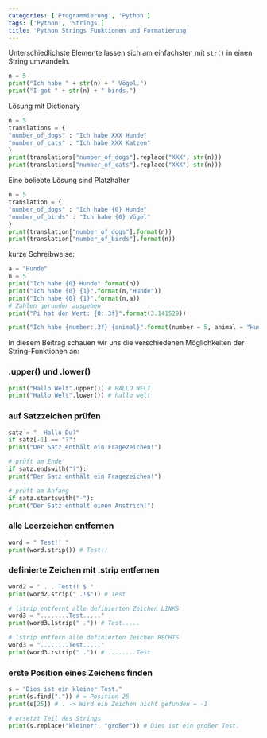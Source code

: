 ```yaml
---
categories: ['Programmierung', 'Python']
tags: ['Python', 'Strings']
title: 'Python Strings Funktionen und Formatierung'
---
```


Unterschiedlichste Elemente lassen sich am einfachsten mit `str()` in einen String umwandeln.

```python
n = 5
print("Ich habe " + str(n) + " Vögel.")
print("I got " + str(n) + " birds.")
```

Lösung mit Dictionary

```python
n = 5
translations = {
"number_of_dogs" : "Ich habe XXX Hunde"
"number_of_cats" : "Ich habe XXX Katzen"
}
print(translations["number_of_dogs"].replace("XXX", str(n)))
print(translations["number_of_cats"].replace("XXX", str(n)))
```

Eine beliebte Lösung sind Platzhalter

```python
n = 5
translation = {
"number_of_dogs" : "Ich habe {0} Hunde"
"number_of_birds" : "Ich habe {0} Vögel"
}
print(translation["number_of_dogs"].format(n))
print(translation["number_of_birds"].format(n))
```

kurze Schreibweise:

```python
a = "Hunde"
n = 5
print("Ich habe {0} Hunde".format(n))
print("Ich habe {0} {1}".format(n,"Hunde"))
print("Ich habe {0} {1}".format(n,a))
# Zahlen gerunden ausgeben
print("Pi hat den Wert: {0:.3f}".format(3.141529))

print("Ich habe {number:.3f} {animal}".format(number = 5, animal = "Hunde"))
```

In diesem Beitrag schauen wir uns die verschiedenen Möglichkeiten der String-Funktionen an:

### .upper() und .lower()

```python
print("Hallo Welt".upper()) # HALLO WELT
print("Hallo Welt".lower()) # hallo welt
```

### auf Satzzeichen prüfen

```python
satz = "- Hallo Du?"
if satz[-1] == "?":
print("Der Satz enthält ein Fragezeichen!")

# prüft am Ende
if satz.endswith("?"):
print("Der Satz enthält ein Fragezeichen!")

# prüft am Anfang
if satz.startswith("-"):
print("Der Satz enthält einen Anstrich!")
```

### alle Leerzeichen entfernen

```python
word = " Test!! "
print(word.strip()) # Test!!
```

### definierte Zeichen mit .strip entfernen

```python
word2 = " . . Test!! $ "
print(word2.strip(" .!$")) # Test

# lstrip entfernt alle definierten Zeichen LINKS
word3 = "........Test....."
print(word3.lstrip(" .")) # Test.....

# lstrip entfern alle definierten Zeichen RECHTS
word3 = "........Test....."
print(word3.rstrip(" .")) # ........Test
```

### erste Position eines Zeichens finden

```python
s = "Dies ist ein kleiner Test."
print(s.find(".")) # = Position 25
print(s[25]) # . -> Wird ein Zeichen nicht gefunden = -1

# ersetzt Teil des Strings
print(s.replace("kleiner", "großer")) # Dies ist ein großer Test.
```